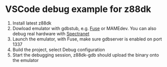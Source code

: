# VSCode debug example for z88dk

1. Install latest z88dk
2. Dowload emulator with gdbstub, e.g. [Fuse](https://speccytools.org) or MAMEdev. You can also debug real hardware with [Spectranet](https://github.com/speccytools/spectranet-gdbserver)
3. Launch the emulator, with Fuse, make sure gdbserver is enabled on port 1337
4. Build the project, select Debug configuration
5. Start the debugging session, z88dk-gdb should upload the binary onto the emulator
